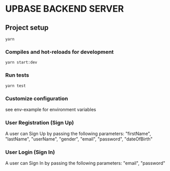 # UPBASE BACKEND SERVER

## Project setup

```
yarn
```

### Compiles and hot-reloads for development

```
yarn start:dev
```

### Run tests

```
yarn test
```

### Customize configuration

see env-example for environment variables

### User Registration (Sign Up)

A user can Sign Up by passing the following parameters:
"firstName", "lastName", "userName", "gender", "email", "password", "dateOfBirth"

### User Login (Sign In)

A user can Sign In by passing the following parameters:
"email", "password"
